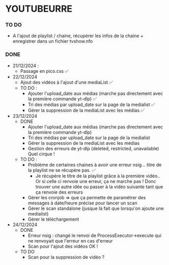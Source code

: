 # YOUTUBEURRE



### TO DO
- A l'ajout de playlist / chaine, récupérer les infos de la chaine + enregistrer dans un fichier tvshow.nfo


### DONE
- 21/12/2024 : 
  - Passage en pico.css ✅
- 22/12/2024
  - Ajout des vidéos à l'ajout d'une mediaList ✅
  - TO DO : 
    - Ajouter l'upload_date aux médias (marche pas directement avec la première commande yt-dlp) ✅
    - Tri des médias par upload_date sur la page de la medialist ✅
    - Gérer la suppression de la mediaList avec les médias ✅
- 23/12/2024
  - DONE
    - Ajouter l'upload_date aux médias (marche pas directement avec la première commande yt-dlp)
    - Tri des médias par upload_date sur la page de la medialist
    - Gérer la suppression de la mediaList avec les médias
    - Gestion des erreurs de yt-dlp (deleted, restricted, unavailable) Quel cirque !
  - TO DO :
    - Problème de certaines chaines à avoir une erreur nsig... titre de la playlist ne se récupère pas. ✅
      - Je récupère le titre de la playlist grâce à la première vidéo.. Or si celle ci renvoie une erreur,
      ça ne marche pas ! Donc trouver une autre idée ou passer à la vidéo suivante tant que ça renvoie des erreurs
    - Gérer les cronjob => que ça permette de paramétrer des messages à date/heure précise pour lancer un scan
    - Gérer le scan standalone (jusque là fait que lorsqu'on ajoute une medialist)
    - Gérer le téléchargement
- 24/12/2024
  - DONE
    - Erreur nsig : changé le renvoi de ProcessExecutor->execute qui ne renvoyait que l'erreur en cas d'erreur
    - Scan pour l'ajout des vidéos OK !
  - TO DO
    - Scan pour la suppression de vidéo ?